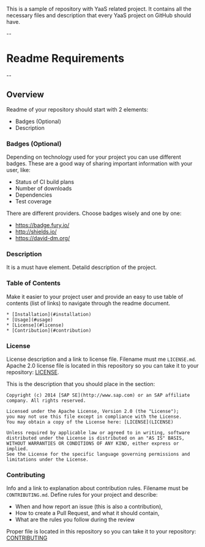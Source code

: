 This is a sample of repository with YaaS related project. It contains all the necessary files and description that every YaaS project on GitHub should have.

--
# Readme Requirements
--

## Overview

Readme of your repository should start with 2 elements:
- Badges (Optional)
- Description

### Badges (Optional)

Depending on technology used for your project you can use different badges. These are a good way of sharing important information with your user, like:
- Status of CI build plans
- Number of downloads
- Dependencies
- Test coverage

There are different providers. Choose badges wisely and one by one: 
- https://badge.fury.io/
- http://shields.io/
- https://david-dm.org/

### Description

It is a must have element. Detaild description of the project.

### Table of Contents

Make it easier to your project user and provide an easy to use table of contents (list of links) to navigate through the readme document.

```
* [Installation](#installation)
* [Usage](#usage)
* [License](#license)
* [Contribution](#contribution)
```


### License

License description and a link to license file. Filename must me `LICENSE.md`. Apache 2.0 license file is located in this repository so you can take it to your repository: [LICENSE](LICENSE).

This is the description that you should place in the section:
```
Copyright (c) 2014 [SAP SE](http://www.sap.com) or an SAP affiliate company. All rights reserved.

Licensed under the Apache License, Version 2.0 (the "License");
you may not use this file except in compliance with the License.
You may obtain a copy of the License here: [LICENSE](LICENSE)

Unless required by applicable law or agreed to in writing, software
distributed under the License is distributed on an "AS IS" BASIS,
WITHOUT WARRANTIES OR CONDITIONS OF ANY KIND, either express or implied.
See the License for the specific language governing permissions and
limitations under the License.
```

### Contributing

Info and a link to explanation about contribution rules. Filename must be `CONTRIBUTING.md`. Define rules for your project and describe:
- When and how report an issue (this is also a contribution),
- How to create a Pull Request, and what it should contain,
- What are the rules you follow during the review

Proper file is located in this repository so you can take it to your repository: [CONTRIBUTING](CONTRIBUTING.md)
